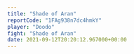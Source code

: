 ```yaml
---
title: "Shade of Aran"
reportCode: "1FAg938n7dc4hmkY"
player: "Doodo"
fight: "Shade of Aran"
date: 2021-09-12T20:20:12.967000+00:00
---
```

